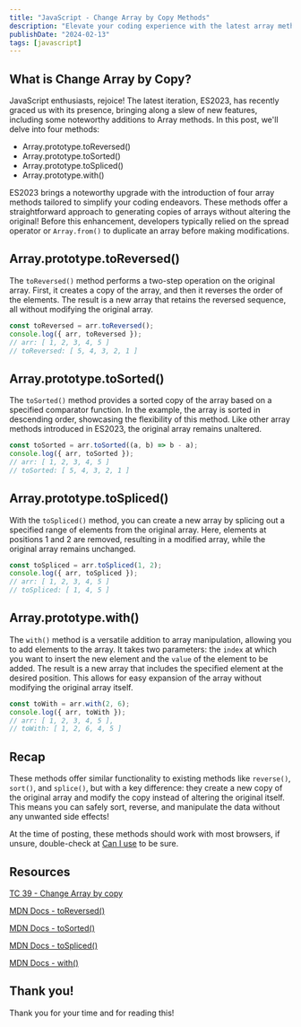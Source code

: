 ```yaml
---
title: "JavaScript - Change Array by Copy Methods"
description: "Elevate your coding experience with the latest array methods in JavaScript ES2023. Explore user-friendly and non-destructive array manipulation."
publishDate: "2024-02-13"
tags: [javascript]
---
```


## What is Change Array by Copy?

JavaScript enthusiasts, rejoice! The latest iteration, ES2023, has recently graced us with its presence, bringing along a slew of new features, including some noteworthy additions to Array methods. In this post, we'll delve into four methods:

- Array.prototype.toReversed()
- Array.prototype.toSorted()
- Array.prototype.toSpliced()
- Array.prototype.with()

ES2023 brings a noteworthy upgrade with the introduction of four array methods tailored to simplify your coding endeavors. These methods offer a straightforward approach to generating copies of arrays without altering the original! Before this enhancement, developers typically relied on the spread operator or `Array.from()` to duplicate an array before making modifications.

## Array.prototype.toReversed()

The `toReversed()` method performs a two-step operation on the original array. First, it creates a copy of the array, and then it reverses the order of the elements. The result is a new array that retains the reversed sequence, all without modifying the original array.

```js
const toReversed = arr.toReversed();
console.log({ arr, toReversed });
// arr: [ 1, 2, 3, 4, 5 ]
// toReversed: [ 5, 4, 3, 2, 1 ]
```

## Array.prototype.toSorted()

The `toSorted()` method provides a sorted copy of the array based on a specified comparator function. In the example, the array is sorted in descending order, showcasing the flexibility of this method. Like other array methods introduced in ES2023, the original array remains unaltered.

```js
const toSorted = arr.toSorted((a, b) => b - a);
console.log({ arr, toSorted });
// arr: [ 1, 2, 3, 4, 5 ]
// toSorted: [ 5, 4, 3, 2, 1 ]
```

## Array.prototype.toSpliced()

With the `toSpliced()` method, you can create a new array by splicing out a specified range of elements from the original array. Here, elements at positions 1 and 2 are removed, resulting in a modified array, while the original array remains unchanged.

```js
const toSpliced = arr.toSpliced(1, 2);
console.log({ arr, toSpliced });
// arr: [ 1, 2, 3, 4, 5 ]
// toSpliced: [ 1, 4, 5 ]
```

## Array.prototype.with()

The `with()` method is a versatile addition to array manipulation, allowing you to add elements to the array. It takes two parameters: the `index` at which you want to insert the new element and the `value` of the element to be added. The result is a new array that includes the specified element at the desired position. This allows for easy expansion of the array without modifying the original array itself.

```js
const toWith = arr.with(2, 6);
console.log({ arr, toWith });
// arr: [ 1, 2, 3, 4, 5 ],
// toWith: [ 1, 2, 6, 4, 5 ]
```

## Recap

These methods offer similar functionality to existing methods like `reverse()`, `sort()`, and `splice()`, but with a key difference: they create a new copy of the original array and modify the copy instead of altering the original itself. This means you can safely sort, reverse, and manipulate the data without any unwanted side effects!

At the time of posting, these methods should work with most browsers, if unsure, double-check at [Can I use](https://caniuse.com/) to be sure.

## Resources

[TC 39 - Change Array by copy](https://github.com/tc39/proposal-change-array-by-copy)

[MDN Docs - toReversed()](https://developer.mozilla.org/en-US/docs/Web/JavaScript/Reference/Global_Objects/Array/toReversed)

[MDN Docs - toSorted()](https://developer.mozilla.org/en-US/docs/Web/JavaScript/Reference/Global_Objects/Array/toSorted)

[MDN Docs - toSpliced()](https://developer.mozilla.org/en-US/docs/Web/JavaScript/Reference/Global_Objects/Array/toSpliced)

[MDN Docs - with()](https://developer.mozilla.org/en-US/docs/Web/JavaScript/Reference/Global_Objects/Array/with)

## Thank you!

Thank you for your time and for reading this!
